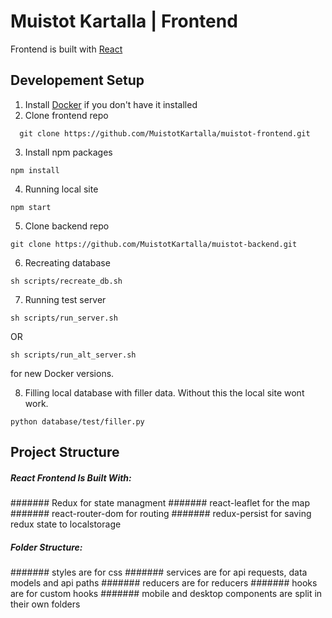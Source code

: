 # Muistot Kartalla | Frontend
Frontend is built with [React](https://reactjs.org/) 

## Developement Setup 
1. Install [Docker](https://www.docker.com/get-started/) if you don't have it installed
2. Clone frontend repo
```shell
  git clone https://github.com/MuistotKartalla/muistot-frontend.git
```
3. Install npm packages
```shell
npm install
```
4. Running local site
```shell
npm start
```
5. Clone backend repo 
```shell
git clone https://github.com/MuistotKartalla/muistot-backend.git
```
6. Recreating database

```shell
sh scripts/recreate_db.sh
```
7. Running test server

```shell
sh scripts/run_server.sh
```

OR

```shell
sh scripts/run_alt_server.sh
```

for new Docker versions.

8. Filling local database with filler data. Without this the local site wont work.
```shell
python database/test/filler.py
```
## Project Structure

##### React Frontend Is Built With:
####### Redux for state managment
####### react-leaflet for the map
####### react-router-dom for routing
####### redux-persist for saving redux state to localstorage

##### Folder Structure:
####### styles are for css
####### services are for api requests, data models and api paths
####### reducers are for reducers
####### hooks are for custom hooks
####### mobile and desktop components are split in their own folders

